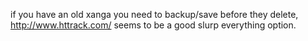 if you have an old xanga you need to backup/save before they delete, http://www.httrack.com/ seems to be a good slurp everything option.